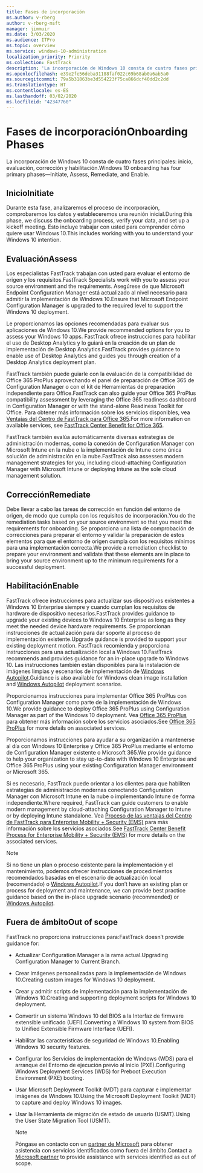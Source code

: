 ```yaml
---
title: Fases de incorporación
ms.author: v-rberg
author: v-rberg-msft
manager: jimmuir
ms.date: 3/03/2020
ms.audience: ITPro
ms.topic: overview
ms.service: windows-10-administration
localization_priority: Priority
ms.collection: FastTrack
description: 'La incorporación de Windows 10 consta de cuatro fases principales: inicio, evaluación, corrección y habilitación.'
ms.openlocfilehash: e39e2fe56deba31188faf022c69b68ab0a6ab5a0
ms.sourcegitcommit: 79a5b31863be3d554223f75ca866dcf40dd2c2dd
ms.translationtype: HT
ms.contentlocale: es-ES
ms.lasthandoff: 03/02/2020
ms.locfileid: "42347760"
---
```

# <a name="onboarding-phases"></a><span data-ttu-id="840a1-103">Fases de incorporación</span><span class="sxs-lookup"><span data-stu-id="840a1-103">Onboarding Phases</span></span>

<span data-ttu-id="840a1-104">La incorporación de Windows 10 consta de cuatro fases principales: inicio, evaluación, corrección y habilitación.</span><span class="sxs-lookup"><span data-stu-id="840a1-104">Windows 10 onboarding has four primary phases—Initiate, Assess, Remediate, and Enable.</span></span>

## <a name="initiate"></a><span data-ttu-id="840a1-105">Inicio</span><span class="sxs-lookup"><span data-stu-id="840a1-105">Initiate</span></span>

<span data-ttu-id="840a1-106">Durante esta fase, analizaremos el proceso de incorporación, comprobaremos los datos y estableceremos una reunión inicial.</span><span class="sxs-lookup"><span data-stu-id="840a1-106">During this phase, we discuss the onboarding process, verify your data, and set up a kickoff meeting.</span></span> <span data-ttu-id="840a1-107">Esto incluye trabajar con usted para comprender cómo quiere usar Windows 10.</span><span class="sxs-lookup"><span data-stu-id="840a1-107">This includes working with you to understand your Windows 10 intention.</span></span>

## <a name="assess"></a><span data-ttu-id="840a1-108">Evaluación</span><span class="sxs-lookup"><span data-stu-id="840a1-108">Assess</span></span>

<span data-ttu-id="840a1-109">Los especialistas FastTrack trabajan con usted para evaluar el entorno de origen y los requisitos.</span><span class="sxs-lookup"><span data-stu-id="840a1-109">FastTrack Specialists work with you to assess your source environment and the requirements.</span></span> <span data-ttu-id="840a1-110">Asegúrese de que Microsoft Endpoint Configuration Manager está actualizado al nivel necesario para admitir la implementación de Windows 10.</span><span class="sxs-lookup"><span data-stu-id="840a1-110">Ensure that Microsoft Endpoint Configuration Manager is upgraded to the required level to support the Windows 10 deployment.</span></span> 

<span data-ttu-id="840a1-111">Le proporcionamos las opciones recomendadas para evaluar sus aplicaciones de Windows 10.</span><span class="sxs-lookup"><span data-stu-id="840a1-111">We provide recommended options for you to assess your Windows 10 apps.</span></span> <span data-ttu-id="840a1-112">FastTrack ofrece instrucciones para habilitar el uso de Desktop Analytics y lo guiará en la creación de un plan de implementación de Desktop Analytics.</span><span class="sxs-lookup"><span data-stu-id="840a1-112">FastTrack provides guidance to enable use of Desktop Analytics and guides you through creation of a Desktop Analytics deployment plan.</span></span>

<span data-ttu-id="840a1-113">FastTrack también puede guiarle con la evaluación de la compatibilidad de Office 365 ProPlus aprovechando el panel de preparación de Office 365 de Configuration Manager o con el kit de Herramientas de preparación independiente para Office.</span><span class="sxs-lookup"><span data-stu-id="840a1-113">FastTrack can also guide your Office 365 ProPlus compatibility assessment by leveraging the Office 365 readiness dashboard in Configuration Manager or with the stand-alone Readiness Toolkit for Office.</span></span> <span data-ttu-id="840a1-114">Para obtener más información sobre los servicios disponibles, vea [Ventajas del Centro de FastTrack para Office 365](O365-fasttrack-benefit-for-office-365.md).</span><span class="sxs-lookup"><span data-stu-id="840a1-114">For more information on available services, see [FastTrack Center Benefit for Office 365](O365-fasttrack-benefit-for-office-365.md).</span></span> 

<span data-ttu-id="840a1-115">FastTrack también evalúa automáticamente diversas estrategias de administración modernas, como la conexión de Configuration Manager con Microsoft Intune en la nube o la implementación de Intune como única solución de administración en la nube.</span><span class="sxs-lookup"><span data-stu-id="840a1-115">FastTrack also assesses modern management strategies for you, including cloud-attaching Configuration Manager with Microsoft Intune or deploying Intune as the sole cloud management solution.</span></span>

## <a name="remediate"></a><span data-ttu-id="840a1-116">Corrección</span><span class="sxs-lookup"><span data-stu-id="840a1-116">Remediate</span></span>

<span data-ttu-id="840a1-117">Debe llevar a cabo las tareas de corrección en función del entorno de origen, de modo que cumpla con los requisitos de incorporación.</span><span class="sxs-lookup"><span data-stu-id="840a1-117">You do the remediation tasks based on your source environment so that you meet the requirements for onboarding.</span></span> <span data-ttu-id="840a1-118">Se proporciona una lista de comprobación de correcciones para preparar el entorno y validar la preparación de estos elementos para que el entorno de origen cumpla con los requisitos mínimos para una implementación correcta.</span><span class="sxs-lookup"><span data-stu-id="840a1-118">We provide a remediation checklist to prepare your environment and validate that these elements are in place to bring your source environment up to the minimum requirements for a successful deployment.</span></span> 

## <a name="enable"></a><span data-ttu-id="840a1-119">Habilitación</span><span class="sxs-lookup"><span data-stu-id="840a1-119">Enable</span></span>

<span data-ttu-id="840a1-120">FastTrack ofrece instrucciones para actualizar sus dispositivos existentes a Windows 10 Enterprise siempre y cuando cumplan los requisitos de hardware de dispositivo necesarios.</span><span class="sxs-lookup"><span data-stu-id="840a1-120">FastTrack provides guidance to upgrade your existing devices to Windows 10 Enterprise as long as they meet the needed device hardware requirements.</span></span> <span data-ttu-id="840a1-121">Se proporcionan instrucciones de actualización para dar soporte al proceso de implementación existente.</span><span class="sxs-lookup"><span data-stu-id="840a1-121">Upgrade guidance is provided to support your existing deployment motion.</span></span> <span data-ttu-id="840a1-122">FastTrack recomienda y proporciona instrucciones para una actualización local a Windows 10.</span><span class="sxs-lookup"><span data-stu-id="840a1-122">FastTrack recommends and provides guidance for an in-place upgrade to Windows 10.</span></span> <span data-ttu-id="840a1-123">Las instrucciones también están disponibles para la instalación de imágenes limpias y escenarios de implementación de [Windows Autopilot](EMS-onboarding-phases.md#windows-autopilot).</span><span class="sxs-lookup"><span data-stu-id="840a1-123">Guidance is also available for Windows clean image installation and [Windows Autopilot](EMS-onboarding-phases.md#windows-autopilot) deployment scenarios.</span></span> 

<span data-ttu-id="840a1-124">Proporcionamos instrucciones para implementar Office 365 ProPlus con Configuration Manager como parte de la implementación de Windows 10.</span><span class="sxs-lookup"><span data-stu-id="840a1-124">We provide guidance to deploy Office 365 ProPlus using Configuration Manager as part of the Windows 10 deployment.</span></span> <span data-ttu-id="840a1-125">Vea [Office 365 ProPlus](O365-onboarding-and-migration.md#office-365-proplus) para obtener más información sobre los servicios asociados.</span><span class="sxs-lookup"><span data-stu-id="840a1-125">See [Office 365 ProPlus](O365-onboarding-and-migration.md#office-365-proplus) for more details on associated services.</span></span>

<span data-ttu-id="840a1-126">Proporcionamos instrucciones para ayudar a su organización a mantenerse al día con Windows 10 Enterprise y Office 365 ProPlus mediante el entorno de Configuration Manager existente o Microsoft 365.</span><span class="sxs-lookup"><span data-stu-id="840a1-126">We provide guidance to help your organization to stay up-to-date with Windows 10 Enterprise and Office 365 ProPlus using your existing Configuration Manager environment or Microsoft 365.</span></span>

<span data-ttu-id="840a1-127">Si es necesario, FastTrack puede orientar a los clientes para que habiliten estrategias de administración modernas conectando Configuration Manager con Microsoft Intune en la nube o implementando Intune de forma independiente.</span><span class="sxs-lookup"><span data-stu-id="840a1-127">Where required, FastTrack can guide customers to enable modern management by cloud-attaching Configuration Manager to Intune or by deploying Intune standalone.</span></span> <span data-ttu-id="840a1-128">Vea [Proceso de las ventajas del Centro de FastTrack para Enterprise Mobility + Security (EMS)](EMS-fasttrack-process.md) para más información sobre los servicios asociados.</span><span class="sxs-lookup"><span data-stu-id="840a1-128">See [FastTrack Center Benefit Process for Enterprise Mobility + Security (EMS)](EMS-fasttrack-process.md) for more details on the associated services.</span></span>

> [!NOTE]
> <span data-ttu-id="840a1-129">Si no tiene un plan o proceso existente para la implementación y el mantenimiento, podemos ofrecer instrucciones de procedimientos recomendados basadas en el escenario de actualización local (recomendado) o [Windows Autopilot](EMS-onboarding-phases.md#windows-autopilot).</span><span class="sxs-lookup"><span data-stu-id="840a1-129">If you don’t have an existing plan or process for deployment and maintenance, we can provide best practice guidance based on the in-place upgrade scenario (recommended) or [Windows Autopilot](EMS-onboarding-phases.md#windows-autopilot).</span></span>

## <a name="out-of-scope"></a><span data-ttu-id="840a1-130">Fuera de ámbito</span><span class="sxs-lookup"><span data-stu-id="840a1-130">Out of scope</span></span>

<span data-ttu-id="840a1-131">FastTrack no proporciona instrucciones para:</span><span class="sxs-lookup"><span data-stu-id="840a1-131">FastTrack doesn’t provide guidance for:</span></span>

- <span data-ttu-id="840a1-132">Actualizar Configuration Manager a la rama actual.</span><span class="sxs-lookup"><span data-stu-id="840a1-132">Upgrading Configuration Manager to Current Branch.</span></span>
- <span data-ttu-id="840a1-133">Crear imágenes personalizadas para la implementación de Windows 10.</span><span class="sxs-lookup"><span data-stu-id="840a1-133">Creating custom images for Windows 10 deployment.</span></span>
- <span data-ttu-id="840a1-134">Crear y admitir scripts de implementación para la implementación de Windows 10.</span><span class="sxs-lookup"><span data-stu-id="840a1-134">Creating and supporting deployment scripts for Windows 10 deployment.</span></span>
- <span data-ttu-id="840a1-135">Convertir un sistema Windows 10 del BIOS a la Interfaz de firmware extensible unificado (UEFI).</span><span class="sxs-lookup"><span data-stu-id="840a1-135">Converting a Windows 10 system from BIOS to Unified Extensible Firmware Interface (UEFI).</span></span>
- <span data-ttu-id="840a1-136">Habilitar las características de seguridad de Windows 10.</span><span class="sxs-lookup"><span data-stu-id="840a1-136">Enabling Windows 10 security features.</span></span> 
- <span data-ttu-id="840a1-137">Configurar los Servicios de implementación de Windows (WDS) para el arranque del Entorno de ejecución previo al inicio (PXE).</span><span class="sxs-lookup"><span data-stu-id="840a1-137">Configuring Windows Deployment Services (WDS) for Preboot Execution Environment (PXE) booting.</span></span>
- <span data-ttu-id="840a1-138">Usar Microsoft Deployment Toolkit (MDT) para capturar e implementar imágenes de Windows 10.</span><span class="sxs-lookup"><span data-stu-id="840a1-138">Using the Microsoft Deployment Toolkit (MDT) to capture and deploy Windows 10 images.</span></span>
- <span data-ttu-id="840a1-139">Usar la Herramienta de migración de estado de usuario (USMT).</span><span class="sxs-lookup"><span data-stu-id="840a1-139">Using the User State Migration Tool (USMT).</span></span>

  > [!NOTE]
  > <span data-ttu-id="840a1-140">Póngase en contacto con un [partner de Microsoft](https://go.microsoft.com/fwlink/?linkid=2080150) para obtener asistencia con servicios identificados como fuera del ámbito.</span><span class="sxs-lookup"><span data-stu-id="840a1-140">Contact a [Microsoft partner](https://go.microsoft.com/fwlink/?linkid=2080150) to provide assistance with services identified as out of scope.</span></span>

 